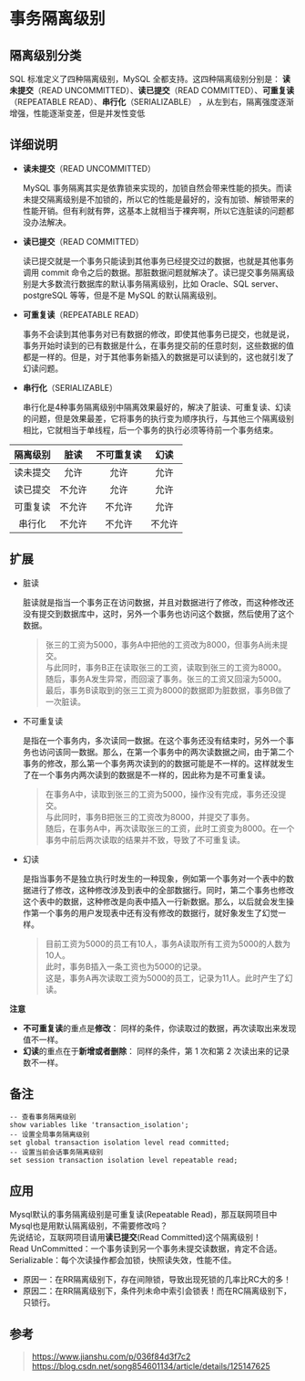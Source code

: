 # 事务隔离级别

## 隔离级别分类

SQL 标准定义了四种隔离级别，MySQL 全都支持。这四种隔离级别分别是：
**读未提交**（READ UNCOMMITTED）、**读已提交**（READ COMMITTED）、**可重复读**（REPEATABLE READ）、**串行化**（SERIALIZABLE）
，从左到右，隔离强度逐渐增强，性能逐渐变差，但是并发性变低

## 详细说明

- **读未提交**（READ UNCOMMITTED）

  MySQL 事务隔离其实是依靠锁来实现的，加锁自然会带来性能的损失。而读未提交隔离级别是不加锁的，所以它的性能是最好的，没有加锁、解锁带来的性能开销。但有利就有弊，这基本上就相当于裸奔啊，所以它连脏读的问题都没办法解决。
- **读已提交**（READ COMMITTED）

  读已提交就是一个事务只能读到其他事务已经提交过的数据，也就是其他事务调用 commit 命令之后的数据。那脏数据问题就解决了。读已提交事务隔离级别是大多数流行数据库的默认事务隔离级别，比如 Oracle、SQL
  server、postgreSQL 等等，但是不是 MySQL 的默认隔离级别。
- **可重复读**（REPEATABLE READ）

  事务不会读到其他事务对已有数据的修改，即使其他事务已提交，也就是说，事务开始时读到的已有数据是什么，在事务提交前的任意时刻，这些数据的值都是一样的。但是，对于其他事务新插入的数据是可以读到的，这也就引发了幻读问题。
- **串行化**（SERIALIZABLE）

  串行化是4种事务隔离级别中隔离效果最好的，解决了脏读、可重复读、幻读的问题，但是效果最差，它将事务的执行变为顺序执行，与其他三个隔离级别相比，它就相当于单线程，后一个事务的执行必须等待前一个事务结束。


| 隔离级别 | 脏读  | 不可重复读 | 幻读  |
|:----:|:---:|:-----:|:---:|
| 读未提交 | 允许  |  允许   | 允许  |
| 读已提交 | 不允许 |  允许   | 允许  |
| 可重复读 | 不允许 |  不允许  | 允许  |
| 串行化  | 不允许 |  不允许  | 不允许 |

## 扩展
- 脏读

  脏读就是指当一个事务正在访问数据，并且对数据进行了修改，而这种修改还没有提交到数据库中，这时，另外一个事务也访问这个数据，然后使用了这个数据。
  > 张三的工资为5000，事务A中把他的工资改为8000，但事务A尚未提交。<br>
  与此同时，事务B正在读取张三的工资，读取到张三的工资为8000。<br>
  随后，事务A发生异常，而回滚了事务。张三的工资又回滚为5000。<br>
  最后，事务B读取到的张三工资为8000的数据即为脏数据，事务B做了一次脏读。
- 不可重复读

  是指在一个事务内，多次读同一数据。在这个事务还没有结束时，另外一个事务也访问该同一数据。那么，在第一个事务中的两次读数据之间，由于第二个事务的修改，那么第一个事务两次读到的的数据可能是不一样的。这样就发生了在一个事务内两次读到的数据是不一样的，因此称为是不可重复读。
  > 在事务A中，读取到张三的工资为5000，操作没有完成，事务还没提交。<br>
  与此同时，事务B把张三的工资改为8000，并提交了事务。<br>
  随后，在事务A中，再次读取张三的工资，此时工资变为8000。在一个事务中前后两次读取的结果并不致，导致了不可重复读。

- 幻读

  是指当事务不是独立执行时发生的一种现象，例如第一个事务对一个表中的数据进行了修改，这种修改涉及到表中的全部数据行。同时，第二个事务也修改这个表中的数据，这种修改是向表中插入一行新数据。那么，以后就会发生操作第一个事务的用户发现表中还有没有修改的数据行，就好象发生了幻觉一样。
  > 目前工资为5000的员工有10人，事务A读取所有工资为5000的人数为10人。<br>
  此时，事务B插入一条工资也为5000的记录。<br>
  这是，事务A再次读取工资为5000的员工，记录为11人。此时产生了幻读。

**注意**
- **不可重复读**的重点是**修改**：
同样的条件，你读取过的数据，再次读取出来发现值不一样。
- **幻读**的重点在于**新增或者删除**：
同样的条件，第 1 次和第 2 次读出来的记录数不一样。

## 备注
```mysql
-- 查看事务隔离级别
show variables like 'transaction_isolation';
-- 设置全局事务隔离级别
set global transaction isolation level read committed;
-- 设置当前会话事务隔离级别
set session transaction isolation level repeatable read;
```


## 应用
Mysql默认的事务隔离级别是可重复读(Repeatable Read)，那互联网项目中Mysql也是用默认隔离级别，不需要修改吗？<br>
先说结论，互联网项目请用**读已提交**(Read Committed)这个隔离级别！<br>
Read UnCommitted：一个事务读到另一个事务未提交读数据，肯定不合适。<br>
Serializable：每个次读操作都会加锁，快照读失效，性能不佳。<br>
- 原因一：在RR隔离级别下，存在间隙锁，导致出现死锁的几率比RC大的多！<br>
- 原因二：在RR隔离级别下，条件列未命中索引会锁表！而在RC隔离级别下，只锁行。


## 参考

> https://www.jianshu.com/p/036f84d3f7c2 <br>
> https://blog.csdn.net/song854601134/article/details/125147625
